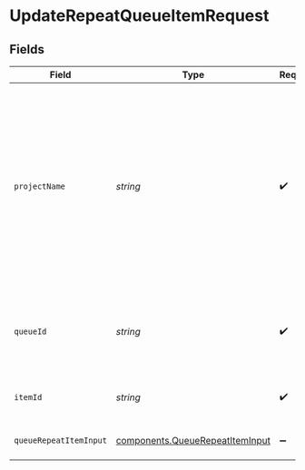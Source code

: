 # UpdateRepeatQueueItemRequest


## Fields

| Field                                                                                                                                                              | Type                                                                                                                                                               | Required                                                                                                                                                           | Description                                                                                                                                                        | Example                                                                                                                                                            |
| ------------------------------------------------------------------------------------------------------------------------------------------------------------------ | ------------------------------------------------------------------------------------------------------------------------------------------------------------------ | ------------------------------------------------------------------------------------------------------------------------------------------------------------------ | ------------------------------------------------------------------------------------------------------------------------------------------------------------------ | ------------------------------------------------------------------------------------------------------------------------------------------------------------------ |
| `projectName`                                                                                                                                                      | *string*                                                                                                                                                           | :heavy_check_mark:                                                                                                                                                 | Your project name. It is the name you provide when creating a project. Keep in mind that if you change your project name, you have to change the URIs to match it. | my-project                                                                                                                                                         |
| `queueId`                                                                                                                                                          | *string*                                                                                                                                                           | :heavy_check_mark:                                                                                                                                                 | Your queue ID. It is the ID of the queue you provided when creating it.                                                                                            | my-sample-queue                                                                                                                                                    |
| `itemId`                                                                                                                                                           | *string*                                                                                                                                                           | :heavy_check_mark:                                                                                                                                                 | Repeat Item ID                                                                                                                                                     | 22222222-2222-2222-2222-222222222222                                                                                                                               |
| `queueRepeatItemInput`                                                                                                                                             | [components.QueueRepeatItemInput](../../models/components/queuerepeatiteminput.md)                                                                                 | :heavy_minus_sign:                                                                                                                                                 | queue repeatable item                                                                                                                                              |                                                                                                                                                                    |